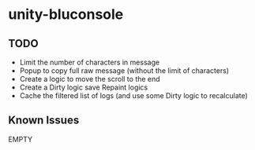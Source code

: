 unity-bluconsole
=======================


TODO
-----

* Limit the number of characters in message
* Popup to copy full raw message (without the limit of characters)
* Create a logic to move the scroll to the end
* Create a Dirty logic save Repaint logics
* Cache the filtered list of logs (and use some Dirty logic to recalculate)


Known Issues
------------

EMPTY
